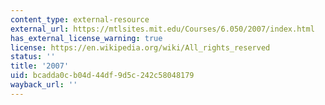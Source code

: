 ```yaml
---
content_type: external-resource
external_url: https://mtlsites.mit.edu/Courses/6.050/2007/index.html
has_external_license_warning: true
license: https://en.wikipedia.org/wiki/All_rights_reserved
status: ''
title: '2007'
uid: bcadda0c-b04d-44df-9d5c-242c58048179
wayback_url: ''
---
```

